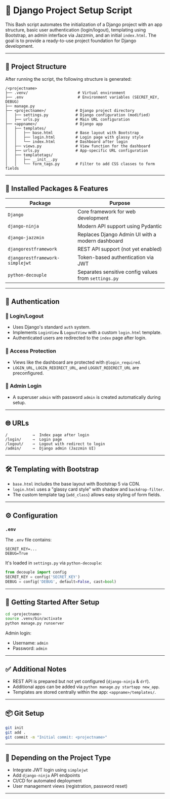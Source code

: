 
# 🚀 Django Project Setup Script

This Bash script automates the initialization of a Django project with an app structure, basic user authentication (login/logout), templating using Bootstrap, an admin interface via Jazzmin, and an initial `index.html`. The goal is to provide a ready-to-use project foundation for Django development.

---

## 📁 Project Structure

After running the script, the following structure is generated:

```
/<projectname>
├── .venv/                      # Virtual environment
├── .env                        # Environment variables (SECRET_KEY, DEBUG)
├── manage.py
├── <projectname>/             # Django project directory
│   ├── settings.py            # Django configuration (modified)
│   ├── urls.py                # Main URL configuration
├── <appname>/                 # Django app
│   ├── templates/
│   │   ├── base.html          # Base layout with Bootstrap
│   │   ├── login.html         # Login page with glassy style
│   │   └── index.html         # Dashboard after login
│   ├── views.py               # View function for the dashboard
│   ├── urls.py                # App-specific URL configuration
│   ├── templatetags/
│   │   ├── __init__.py
│   │   └── form_tags.py       # Filter to add CSS classes to form fields
```

---

## 🧩 Installed Packages & Features

| Package | Purpose |
|--------|---------|
| `Django` | Core framework for web development |
| `django-ninja` | Modern API support using Pydantic |
| `django-jazzmin` | Replaces Django Admin UI with a modern dashboard |
| `djangorestframework` | REST API support (not yet enabled) |
| `djangorestframework-simplejwt` | Token-based authentication via JWT |
| `python-decouple` | Separates sensitive config values from `settings.py` |

---

## 🔐 Authentication

### 🔸 Login/Logout
- Uses Django's standard `auth` system.
- Implements `LoginView` & `LogoutView` with a custom `login.html` template.
- Authenticated users are redirected to the `index` page after login.

### 🔸 Access Protection
- Views like the dashboard are protected with `@login_required`.
- `LOGIN_URL`, `LOGIN_REDIRECT_URL`, and `LOGOUT_REDIRECT_URL` are preconfigured.

### 🔸 Admin Login
- A superuser `admin` with password `admin` is created automatically during setup.

---

## 🌐 URLs

```text
/           →  Index page after login
/login/     →  Login page
/logout/    →  Logout with redirect to login
/admin/     →  Django admin (Jazzmin UI)
```

---

## 🛠 Templating with Bootstrap

- `base.html` includes the base layout with Bootstrap 5 via CDN.
- `login.html` uses a "glassy card style" with shadow and `backdrop-filter`.
- The custom template tag (`add_class`) allows easy styling of form fields.

---

## ⚙️ Configuration

### `.env`

The `.env` file contains:
```env
SECRET_KEY=...
DEBUG=True
```

It's loaded in `settings.py` via `python-decouple`:
```python
from decouple import config
SECRET_KEY = config('SECRET_KEY')
DEBUG = config('DEBUG', default=False, cast=bool)
```

---

## 🧪 Getting Started After Setup

```bash
cd <projectname>
source .venv/bin/activate
python manage.py runserver
```

Admin login:
- Username: `admin`
- Password: `admin`

---

## ✅ Additional Notes

- REST API is prepared but not yet configured (`django-ninja` & `drf`).
- Additional apps can be added via `python manage.py startapp new_app`.
- Templates are stored centrally within the app: `<appname>/templates/`.

---

## 📦 Git Setup

```bash
git init
git add .
git commit -m "Initial commit: <projectname>"
```

---

## 🧩 Depending on the Project Type

- Integrate JWT login using `simplejwt`
- Add `django-ninja` API endpoints
- CI/CD for automated deployment
- User management views (registration, password reset)

---

